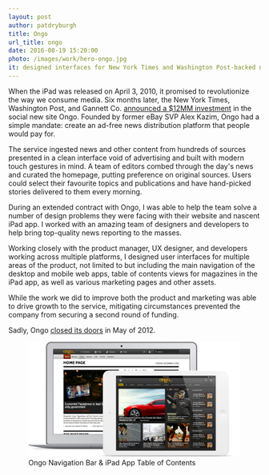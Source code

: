 ```yaml
---
layout: post
author: patdryburgh
title: Ongo
url_title: ongo
date: 2016-08-19 15:20:00
photo: /images/work/hero-ongo.jpg
it: designed interfaces for New York Times and Washington Post-backed news reading service
---
```


When the iPad was released on April 3, 2010, it promised to revolutionize the way we consume media. Six months later, the New York Times, Washington Post, and Gannett Co. [announced a $12MM investment][1] in the social new site Ongo. Founded by former eBay SVP Alex Kazim, Ongo had a simple mandate: create an ad-free news distribution platform that people would pay for.

The service ingested news and other content from hundreds of sources presented in a clean interface void of advertising and built with modern touch gestures in mind. A team of editors combed through the day's news and curated the homepage, putting preference on original sources. Users could select their favourite topics and publications and have hand-picked stories delivered to them every morning.

During an extended contract with Ongo, I was able to help the team solve a number of design problems they were facing with their website and nascent iPad app. I worked with an amazing team of designers and developers to help bring top-quality news reporting to the masses.

Working closely with the product manager, UX designer, and developers working across multiple platforms, I designed user interfaces for multiple areas of the product, not limited to but including the main navigation of the desktop and mobile web apps, table of contents views for magazines in the iPad app, as well as various marketing pages and other assets.

While the work we did to improve both the product and marketing was able to drive growth to the service, mitigating circumstances prevented the company from securing a second round of funding.

Sadly, Ongo [closed its doors][2] in May of 2012.

<figure class="extra-wide">
  <img src="/images/work/ongo-work.png" alt="Ongo" />
  <figcaption>
    Ongo Navigation Bar & iPad App Table of Contents
  </figcaption>
</figure>

[1]: https://gigaom.com/2010/09/29/419-social-news-startup-ongo-raises-12-million-from-gannett-nytco-wapo/
[2]: https://gigaom.com/2012/05/08/paywall-site-ongo-closes/